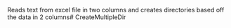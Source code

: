 Reads text from excel file in two columns and
creates directories based off the data in 2 columns# CreateMultipleDir
